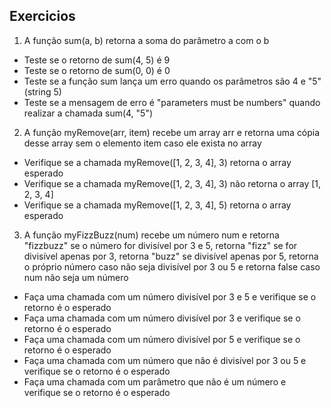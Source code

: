 ## Exercicios
1. A função sum(a, b) retorna a soma do parâmetro a com o b
  - Teste se o retorno de sum(4, 5) é 9
  - Teste se o retorno de sum(0, 0) é 0
  - Teste se a função sum lança um erro quando os parâmetros são 4 e "5"(string 5)
  - Teste se a mensagem de erro é "parameters must be numbers" quando realizar a chamada sum(4, "5")
2. A função myRemove(arr, item) recebe um array arr e retorna uma cópia desse array sem o elemento item caso ele exista no array
  - Verifique se a chamada myRemove([1, 2, 3, 4], 3) retorna o array esperado
  - Verifique se a chamada myRemove([1, 2, 3, 4], 3) não retorna o array [1, 2, 3, 4]
  - Verifique se a chamada myRemove([1, 2, 3, 4], 5) retorna o array esperado
3. A função myFizzBuzz(num) recebe um número num e retorna "fizzbuzz" se o número for divisível por 3 e 5, retorna "fizz" se for divisível apenas por 3, retorna "buzz" se divisível apenas por 5, retorna o próprio número caso não seja divisível por 3 ou 5 e retorna false caso num não seja um número
 - Faça uma chamada com um número divisível por 3 e 5 e verifique se o retorno é o esperado
 - Faça uma chamada com um número divisível por 3 e verifique se o retorno é o esperado
 - Faça uma chamada com um número divisível por 5 e verifique se o retorno é o esperado
 - Faça uma chamada com um número que não é divisível por 3 ou 5 e verifique se o retorno é o esperado
 - Faça uma chamada com um parâmetro que não é um número e verifique se o retorno é o esperado